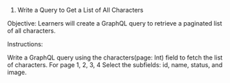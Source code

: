1. Write a Query to Get a List of All Characters

Objective: Learners will create a GraphQL query to retrieve a paginated list of all characters.

Instructions:

Write a GraphQL query using the characters(page: Int) field to fetch the list of characters. For page 1, 2, 3, 4
Select the subfields: id, name, status, and image.